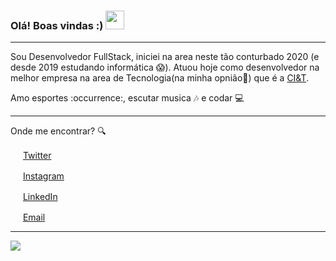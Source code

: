 <!--
**LuccasTraumer/luccastraumer** is a ✨ _special_ ✨ repository because its `README.md` (this file) appears on your GitHub profile.

Here are some ideas to get you started:

- 🔭 I’m currently working on ...
- 🌱 I’m currently learning ...
- 👯 I’m looking to collaborate on ...
- 🤔 I’m looking for help with ...
- 💬 Ask me about ...
- 📫 How to reach me: ...
- 😄 Pronouns: ...
- ⚡ Fun fact: ...
-->


### Olá! Boas vindas :) <img src="https://github.com/luccastraumer/luccastraumer/assets/Hi.gif" width="30px">

---

Sou Desenvolvedor FullStack, iniciei na area neste tão conturbado 2020 (e desde 2019 estudando informática :scream:). Atuou hoje como desenvolvedor na melhor empresa na area de Tecnologia(na minha opnião:grimacing:) que é a [CI&T](https://ciandt.com/).

Amo esportes :occurrence:, escutar musica :notes: e codar :computer:  

---

Onde me encontrar? :mag:  

<a href="https://twitter.com/luccastraumer/"><img src="https://github.com/luccastraumer/luccastraumer/assets/twitter.png" width="16"></img></a> [Twitter](https://twitter.com/luccastraumer)   

<a href="https://www.instagram.com/luccastraumer/"><img src="https://github.com/luccastraumer/luccastraumer/assets/instagram.png" width="16"></img></a> [Instagram](https://www.instagram.com/luccastraumer)  

<a href="https://www.linkedin.com/in/lucassj"><img src="https://github.com/luccastraumer/luccastraumer/assets/linkedin.png" width="16"></img></a> [LinkedIn](https://www.linkedin.com/in/lucassj)  

<a href="mailto:lucassj.dev@gmail.com"><img src="https://github.com/luccastraumer/luccastraumer/assets/email.png" width="16"></img></a> [Email](mailto:lucassj.dev@gmail.com)  

---  

![](https://komarev.com/ghpvc/?username=luccastraumer&color=blue&style=flat)


